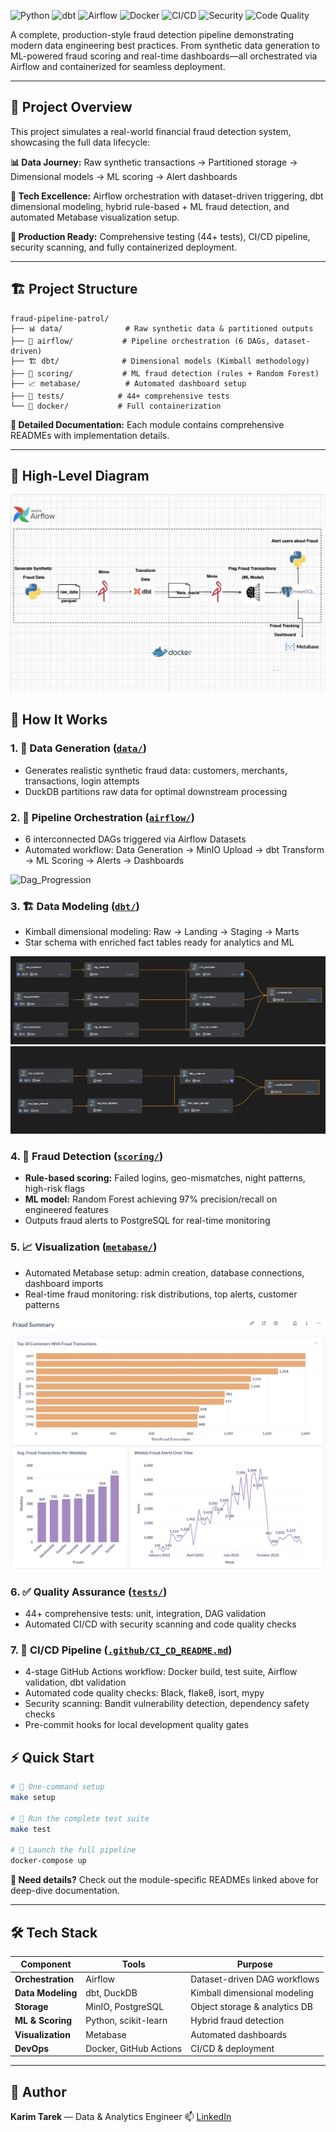 ![Python](https://img.shields.io/badge/Python-3.11-blue?logo=python)
![dbt](https://img.shields.io/badge/dbt-%23FF694B.svg?logo=dbt&logoColor=white)
![Airflow](https://img.shields.io/badge/Airflow-2.8.1-blue?logo=apache-airflow)
![Docker](https://img.shields.io/badge/Docker-Desktop-blue?logo=docker)
![CI/CD](https://img.shields.io/badge/CI%2FCD-GitHub%20Actions-green?logo=github)
![Security](https://img.shields.io/badge/Security-Bandit%20%7C%20Safety-red?logo=security)
![Code Quality](https://img.shields.io/badge/Code%20Quality-Black%20%7C%20Flake8%20%7C%20MyPy-blue?logo=code-review)

A complete, production-style fraud detection pipeline demonstrating modern data engineering best practices. From synthetic data generation to ML-powered fraud scoring and real-time dashboards—all orchestrated via Airflow and containerized for seamless deployment.

---

## 🎯 Project Overview

This project simulates a real-world financial fraud detection system, showcasing the full data lifecycle:

**📊 Data Journey:** Raw synthetic transactions → Partitioned storage → Dimensional models → ML scoring → Alert dashboards

**🔧 Tech Excellence:** Airflow orchestration with dataset-driven triggering, dbt dimensional modeling, hybrid rule-based + ML fraud detection, and automated Metabase visualization setup.

**🚀 Production Ready:** Comprehensive testing (44+ tests), CI/CD pipeline, security scanning, and fully containerized deployment.

---

## 🏗️ Project Structure

```
fraud-pipeline-patrol/
├── 📊 data/              # Raw synthetic data & partitioned outputs
├── 🚦 airflow/           # Pipeline orchestration (6 DAGs, dataset-driven)
├── 🏗️ dbt/              # Dimensional models (Kimball methodology)
├── 🎯 scoring/           # ML fraud detection (rules + Random Forest)
├── 📈 metabase/          # Automated dashboard setup
├── 🧪 tests/            # 44+ comprehensive tests
└── 🐳 docker/           # Full containerization
```

**📖 Detailed Documentation:** Each module contains comprehensive READMEs with implementation details.

---


## 🧭 High-Level Diagram

![Architecture](assets/high-level-design.png)

## 🔄 How It Works

### 1. **🔢 Data Generation** ([`data/`](data/README.md))
- Generates realistic synthetic fraud data: customers, merchants, transactions, login attempts
- DuckDB partitions raw data for optimal downstream processing

### 2. **🚦 Pipeline Orchestration** ([`airflow/`](airflow/README.md))
- 6 interconnected DAGs triggered via Airflow Datasets
- Automated workflow: Data Generation → MinIO Upload → dbt Transform → ML Scoring → Alerts → Dashboards

![Dag_Progression](assets/high-dag-progression-design.png)

### 3. **🏗️ Data Modeling** ([`dbt/`](dbt/README.md))
- Kimball dimensional modeling: Raw → Landing → Staging → Marts
- Star schema with enriched fact tables ready for analytics and ML

![Transformation_Transactions](assets/dbt_transaction.png)
![Transformation_Logins](assets/dbt_logins.png)

### 4. **🎯 Fraud Detection** ([`scoring/`](scoring/README.md))
- **Rule-based scoring:** Failed logins, geo-mismatches, night patterns, high-risk flags
- **ML model:** Random Forest achieving 97% precision/recall on engineered features
- Outputs fraud alerts to PostgreSQL for real-time monitoring

### 5. **📈 Visualization** ([`metabase/`](metabase/README.md))
- Automated Metabase setup: admin creation, database connections, dashboard imports
- Real-time fraud monitoring: risk distributions, top alerts, customer patterns

![Dashboard](assets/fraud-summary-dashboard.png)

### 6. **✅ Quality Assurance** ([`tests/`](tests/README.md))
- 44+ comprehensive tests: unit, integration, DAG validation
- Automated CI/CD with security scanning and code quality checks

### 7. **🚀 CI/CD Pipeline** ([`.github/CI_CD_README.md`](.github/CI_CD_README.md))
- 4-stage GitHub Actions workflow: Docker build, test suite, Airflow validation, dbt validation
- Automated code quality checks: Black, flake8, isort, mypy
- Security scanning: Bandit vulnerability detection, dependency safety checks
- Pre-commit hooks for local development quality gates

## ⚡ Quick Start

```bash
# 🚀 One-command setup
make setup

# 🧪 Run the complete test suite
make test

# 🐳 Launch the full pipeline
docker-compose up
```

**🔗 Need details?** Check out the module-specific READMEs linked above for deep-dive documentation.

---

## 🛠️ Tech Stack

| Component | Tools | Purpose |
|-----------|-------|---------|
| **Orchestration** | Airflow | Dataset-driven DAG workflows |
| **Data Modeling** | dbt, DuckDB | Kimball dimensional modeling |
| **Storage** | MinIO, PostgreSQL | Object storage & analytics DB |
| **ML & Scoring** | Python, scikit-learn | Hybrid fraud detection |
| **Visualization** | Metabase | Automated dashboards |
| **DevOps** | Docker, GitHub Actions | CI/CD & deployment |

---

## 👤 Author

**Karim Tarek** — Data & Analytics Engineer
📫 [LinkedIn](https://www.linkedin.com/in/karimtarek)
